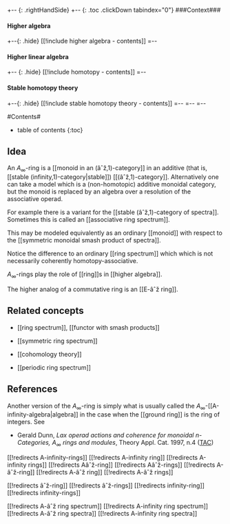 


+-- {: .rightHandSide}
+-- {: .toc .clickDown tabindex="0"}
###Context###
#### Higher algebra
+--{: .hide}
[[!include higher algebra - contents]]
=--
#### Higher linear algebra
+-- {: .hide}
[[!include homotopy - contents]]
=--
#### Stable homotopy theory
+--{: .hide}
[[!include stable homotopy theory - contents]]
=--
=--
=--

#Contents#
* table of contents
{:toc}

## Idea

An $A_\infty$-ring is a [[monoid in an (âˆž,1)-category]] in an additive (that is, [[stable (infinity,1)-category|stable]]) [[(âˆž,1)-category]]. Alternatively one can take a model which is a (non-homotopic) additive monoidal category, but the monoid is replaced by an algebra over a resolution of the associative operad.

For example there is a variant for the [[stable (âˆž,1)-category of spectra]]. Sometimes this is called an [[associative ring spectrum]].

This may be modeled equivalently as an ordinary [[monoid]] with respect to the [[symmetric monoidal smash product of spectra]].

Notice the difference to an ordinary [[ring spectrum]] which which is not necessarily coherently homotopy-associative.

$A_\infty$-rings play the role of [[ring]]s in [[higher algebra]].

The higher analog of a commutative ring is an [[E-âˆž ring]].

## Related concepts

* [[ring spectrum]], [[functor with smash products]]

* [[symmetric ring spectrum]]

* [[cohomology theory]]

* [[periodic ring spectrum]]


## References

Another version of the $A_\infty$-ring is simply what is usually called the $A_\infty$-[[A-infinity-algebra|algebra]] in the case when the [[ground ring]] is the ring of integers. See

* Gerald Dunn, _Lax operad actions and coherence for monoidal $n$-Categories, $A_{\infty}$ rings and modules_, Theory Appl. Cat. 1997, n.4 ([TAC](http://www.emis.de/journals/TAC/volumes/1997/n4/3-04abs.html))


[[!redirects A-infinity-rings]]
[[!redirects A-infinity ring]]
[[!redirects A-infinity rings]]
[[!redirects Aâˆž-ring]]
[[!redirects Aâˆž-rings]]
[[!redirects A-âˆž-ring]]
[[!redirects A-âˆž ring]]
[[!redirects A-âˆž rings]]

[[!redirects âˆž-ring]]
[[!redirects âˆž-rings]]
[[!redirects infinity-ring]]
[[!redirects infinity-rings]]

[[!redirects A-âˆž ring spectrum]]
[[!redirects A-infinity ring spectrum]]
[[!redirects A-âˆž ring spectra]]
[[!redirects A-infinity ring spectra]]
